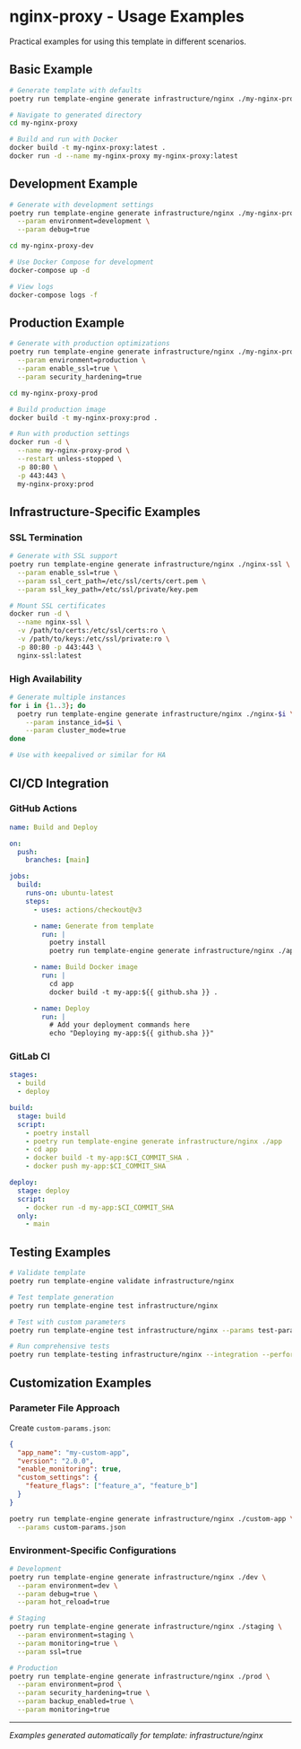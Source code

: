 # nginx-proxy - Usage Examples

Practical examples for using this template in different scenarios.

## Basic Example

```bash
# Generate template with defaults
poetry run template-engine generate infrastructure/nginx ./my-nginx-proxy

# Navigate to generated directory
cd my-nginx-proxy

# Build and run with Docker
docker build -t my-nginx-proxy:latest .
docker run -d --name my-nginx-proxy my-nginx-proxy:latest
```

## Development Example

```bash
# Generate with development settings
poetry run template-engine generate infrastructure/nginx ./my-nginx-proxy-dev \
  --param environment=development \
  --param debug=true

cd my-nginx-proxy-dev

# Use Docker Compose for development
docker-compose up -d

# View logs
docker-compose logs -f
```

## Production Example

```bash
# Generate with production optimizations
poetry run template-engine generate infrastructure/nginx ./my-nginx-proxy-prod \
  --param environment=production \
  --param enable_ssl=true \
  --param security_hardening=true

cd my-nginx-proxy-prod

# Build production image
docker build -t my-nginx-proxy:prod .

# Run with production settings
docker run -d \
  --name my-nginx-proxy-prod \
  --restart unless-stopped \
  -p 80:80 \
  -p 443:443 \
  my-nginx-proxy:prod
```


## Infrastructure-Specific Examples

### SSL Termination

```bash
# Generate with SSL support
poetry run template-engine generate infrastructure/nginx ./nginx-ssl \
  --param enable_ssl=true \
  --param ssl_cert_path=/etc/ssl/certs/cert.pem \
  --param ssl_key_path=/etc/ssl/private/key.pem

# Mount SSL certificates
docker run -d \
  --name nginx-ssl \
  -v /path/to/certs:/etc/ssl/certs:ro \
  -v /path/to/keys:/etc/ssl/private:ro \
  -p 80:80 -p 443:443 \
  nginx-ssl:latest
```

### High Availability

```bash
# Generate multiple instances
for i in {1..3}; do
  poetry run template-engine generate infrastructure/nginx ./nginx-$i \
    --param instance_id=$i \
    --param cluster_mode=true
done

# Use with keepalived or similar for HA
```

## CI/CD Integration

### GitHub Actions

```yaml
name: Build and Deploy

on:
  push:
    branches: [main]

jobs:
  build:
    runs-on: ubuntu-latest
    steps:
      - uses: actions/checkout@v3

      - name: Generate from template
        run: |
          poetry install
          poetry run template-engine generate infrastructure/nginx ./app

      - name: Build Docker image
        run: |
          cd app
          docker build -t my-app:${{ github.sha }} .

      - name: Deploy
        run: |
          # Add your deployment commands here
          echo "Deploying my-app:${{ github.sha }}"
```

### GitLab CI

```yaml
stages:
  - build
  - deploy

build:
  stage: build
  script:
    - poetry install
    - poetry run template-engine generate infrastructure/nginx ./app
    - cd app
    - docker build -t my-app:$CI_COMMIT_SHA .
    - docker push my-app:$CI_COMMIT_SHA

deploy:
  stage: deploy
  script:
    - docker run -d my-app:$CI_COMMIT_SHA
  only:
    - main
```

## Testing Examples

```bash
# Validate template
poetry run template-engine validate infrastructure/nginx

# Test template generation
poetry run template-engine test infrastructure/nginx

# Test with custom parameters
poetry run template-engine test infrastructure/nginx --params test-params.json

# Run comprehensive tests
poetry run template-testing infrastructure/nginx --integration --performance
```

## Customization Examples

### Parameter File Approach

Create `custom-params.json`:

```json
{
  "app_name": "my-custom-app",
  "version": "2.0.0",
  "enable_monitoring": true,
  "custom_settings": {
    "feature_flags": ["feature_a", "feature_b"]
  }
}
```

```bash
poetry run template-engine generate infrastructure/nginx ./custom-app \
  --params custom-params.json
```

### Environment-Specific Configurations

```bash
# Development
poetry run template-engine generate infrastructure/nginx ./dev \
  --param environment=dev \
  --param debug=true \
  --param hot_reload=true

# Staging
poetry run template-engine generate infrastructure/nginx ./staging \
  --param environment=staging \
  --param monitoring=true \
  --param ssl=true

# Production
poetry run template-engine generate infrastructure/nginx ./prod \
  --param environment=prod \
  --param security_hardening=true \
  --param backup_enabled=true \
  --param monitoring=true
```

---

*Examples generated automatically for template: infrastructure/nginx*
